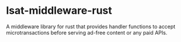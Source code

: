 # lsat-middleware-rust
A middleware library for rust that provides handler functions to accept microtransactions before serving ad-free content or any paid APIs.
